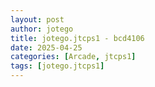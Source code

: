 ```yaml
---
layout: post
author: jotego
title: jotego.jtcps1 - bcd4106
date: 2025-04-25
categories: [Arcade, jtcps1]
tags: [jotego.jtcps1]
---
```


